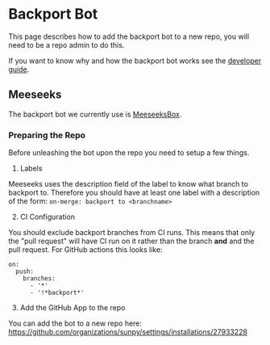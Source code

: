# Backport Bot

This page describes how to add the backport bot to a new repo, you will need to
be a repo admin to do this.

If you want to know why and how the backport bot works see the
[developer guide](https://docs.sunpy.org/en/latest/dev_guide/contents/backports.html).

## Meeseeks

The backport bot we currently use is
[MeeseeksBox](https://github.com/MeeseeksBox/MeeseeksDev/).

### Preparing the Repo

Before unleashing the bot upon the repo you need to setup a few things.

1) Labels

Meeseeks uses the description field of the label to know what branch to
backport to. Therefore you should have at least one label with a description of
the form: `on-merge: backport to <branchname>`

2) CI Configuration

You should exclude backport branches from CI runs. This means that only the
"pull request" will have CI run on it rather than the branch **and** and the
pull request. For GitHub actions this looks like:

```
on:
  push:
    branches:
      - '*'
      - '!*backport*'
```

3) Add the GitHub App to the repo

You can add the bot to a new repo here:
https://github.com/organizations/sunpy/settings/installations/27933228
